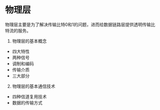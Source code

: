 # 物理层
物理层主要是为了解决传输比特0和1的问题，进而给数据链路层提供透明传输比特流的服务。  

1. 物理层的基本概念
- 四大特性
- 两种信号
- 调制和编码
- 传输介质
- 三大部分
2. 物理层的基本通信技术
- 四种信道复用技术
- 数据的传输方式
